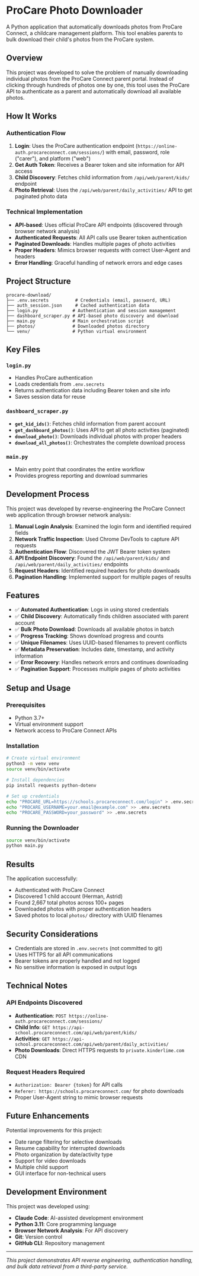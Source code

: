 # ProCare Photo Downloader

A Python application that automatically downloads photos from ProCare Connect, a childcare management platform. This tool enables parents to bulk download their child's photos from the ProCare system.

## Overview

This project was developed to solve the problem of manually downloading individual photos from the ProCare Connect parent portal. Instead of clicking through hundreds of photos one by one, this tool uses the ProCare API to authenticate as a parent and automatically download all available photos.

## How It Works

### Authentication Flow
1. **Login**: Uses the ProCare authentication endpoint (`https://online-auth.procareconnect.com/sessions/`) with email, password, role ("carer"), and platform ("web")
2. **Get Auth Token**: Receives a Bearer token and site information for API access
3. **Child Discovery**: Fetches child information from `/api/web/parent/kids/` endpoint
4. **Photo Retrieval**: Uses the `/api/web/parent/daily_activities/` API to get paginated photo data

### Technical Implementation
- **API-based**: Uses official ProCare API endpoints (discovered through browser network analysis)
- **Authenticated Requests**: All API calls use Bearer token authentication
- **Paginated Downloads**: Handles multiple pages of photo activities
- **Proper Headers**: Mimics browser requests with correct User-Agent and headers
- **Error Handling**: Graceful handling of network errors and edge cases

## Project Structure

```
procare-download/
├── .env.secrets          # Credentials (email, password, URL)
├── auth_session.json     # Cached authentication data
├── login.py             # Authentication and session management
├── dashboard_scraper.py # API-based photo discovery and download
├── main.py              # Main orchestration script
├── photos/              # Downloaded photos directory
└── venv/                # Python virtual environment
```

## Key Files

### `login.py`
- Handles ProCare authentication
- Loads credentials from `.env.secrets`
- Returns authentication data including Bearer token and site info
- Saves session data for reuse

### `dashboard_scraper.py`
- **`get_kid_ids()`**: Fetches child information from parent account
- **`get_dashboard_photos()`**: Uses API to get all photo activities (paginated)
- **`download_photo()`**: Downloads individual photos with proper headers
- **`download_all_photos()`**: Orchestrates the complete download process

### `main.py`
- Main entry point that coordinates the entire workflow
- Provides progress reporting and download summaries

## Development Process

This project was developed by reverse-engineering the ProCare Connect web application through browser network analysis:

1. **Manual Login Analysis**: Examined the login form and identified required fields
2. **Network Traffic Inspection**: Used Chrome DevTools to capture API requests
3. **Authentication Flow**: Discovered the JWT Bearer token system
4. **API Endpoint Discovery**: Found the `/api/web/parent/kids/` and `/api/web/parent/daily_activities/` endpoints
5. **Request Headers**: Identified required headers for photo downloads
6. **Pagination Handling**: Implemented support for multiple pages of results

## Features

- ✅ **Automated Authentication**: Logs in using stored credentials
- ✅ **Child Discovery**: Automatically finds children associated with parent account
- ✅ **Bulk Photo Download**: Downloads all available photos in batch
- ✅ **Progress Tracking**: Shows download progress and counts
- ✅ **Unique Filenames**: Uses UUID-based filenames to prevent conflicts
- ✅ **Metadata Preservation**: Includes date, timestamp, and activity information
- ✅ **Error Recovery**: Handles network errors and continues downloading
- ✅ **Pagination Support**: Processes multiple pages of photo activities

## Setup and Usage

### Prerequisites
- Python 3.7+
- Virtual environment support
- Network access to ProCare Connect APIs

### Installation
```bash
# Create virtual environment
python3 -m venv venv
source venv/bin/activate

# Install dependencies
pip install requests python-dotenv

# Set up credentials
echo "PROCARE_URL=https://schools.procareconnect.com/login" > .env.secrets
echo "PROCARE_USERNAME=your.email@example.com" >> .env.secrets
echo "PROCARE_PASSWORD=your_password" >> .env.secrets
```

### Running the Downloader
```bash
source venv/bin/activate
python main.py
```

## Results

The application successfully:
- Authenticated with ProCare Connect
- Discovered 1 child account (Herman, Astrid)
- Found 2,667 total photos across 100+ pages
- Downloaded photos with proper authentication headers
- Saved photos to local `photos/` directory with UUID filenames

## Security Considerations

- Credentials are stored in `.env.secrets` (not committed to git)
- Uses HTTPS for all API communications
- Bearer tokens are properly handled and not logged
- No sensitive information is exposed in output logs

## Technical Notes

### API Endpoints Discovered
- **Authentication**: `POST https://online-auth.procareconnect.com/sessions/`
- **Child Info**: `GET https://api-school.procareconnect.com/api/web/parent/kids/`
- **Activities**: `GET https://api-school.procareconnect.com/api/web/parent/daily_activities/`
- **Photo Downloads**: Direct HTTPS requests to `private.kinderlime.com` CDN

### Request Headers Required
- `Authorization: Bearer {token}` for API calls
- `Referer: https://schools.procareconnect.com/` for photo downloads
- Proper User-Agent string to mimic browser requests

## Future Enhancements

Potential improvements for this project:
- Date range filtering for selective downloads
- Resume capability for interrupted downloads
- Photo organization by date/activity type
- Support for video downloads
- Multiple child support
- GUI interface for non-technical users

## Development Environment

This project was developed using:
- **Claude Code**: AI-assisted development environment
- **Python 3.11**: Core programming language
- **Browser Network Analysis**: For API discovery
- **Git**: Version control
- **GitHub CLI**: Repository management

---

*This project demonstrates API reverse engineering, authentication handling, and bulk data retrieval from a third-party service.*